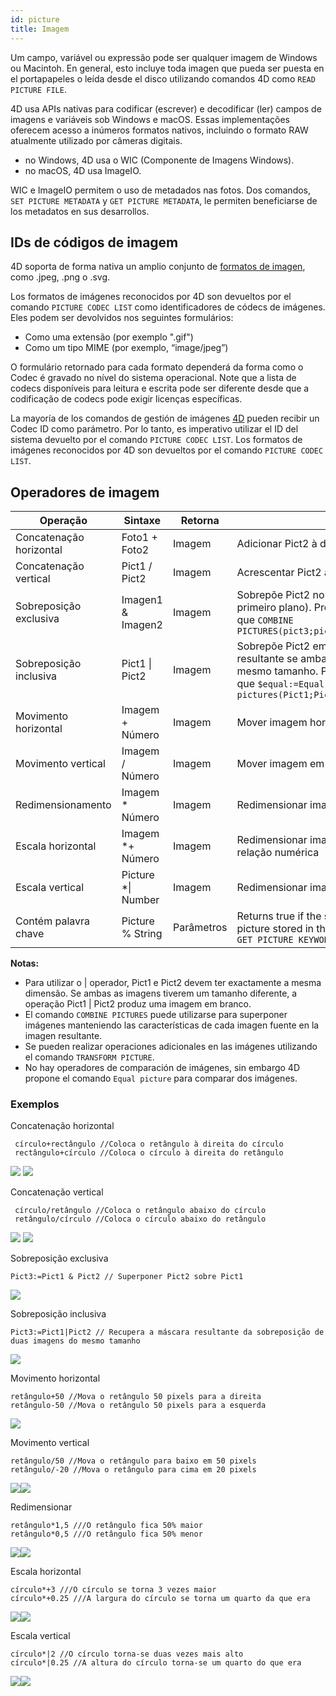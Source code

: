```yaml
---
id: picture
title: Imagem
---
```


Um campo, variável ou expressão pode ser qualquer imagem de Windows ou Macintoh. En general, esto incluye toda imagen que pueda ser puesta en el portapapeles o leída desde el disco utilizando comandos 4D como `READ PICTURE FILE`.

4D usa APIs nativas para codificar (escrever) e decodificar (ler) campos de imagens e variáveis sob Windows e macOS. Essas implementações oferecem acesso a inúmeros formatos nativos, incluindo o formato RAW atualmente utilizado por câmeras digitais.

- no Windows, 4D usa o WIC (Componente de Imagens Windows).
- no macOS, 4D usa ImageIO.

WIC e ImageIO permitem o uso de metadados nas fotos. Dos comandos, `SET PICTURE METADATA` y `GET PICTURE METADATA`, le permiten beneficiarse de los metadatos en sus desarrollos.

## IDs de códigos de imagem

4D soporta de forma nativa un amplio conjunto de [formatos de imagen](FormEditor/pictures.md#native-formats-supported), como .jpeg, .png o .svg.

Los formatos de imágenes reconocidos por 4D son devueltos por el comando `PICTURE CODEC LIST` como identificadores de códecs de imágenes.  Eles podem ser devolvidos nos seguintes formulários:

- Como uma extensão (por exemplo ".gif")
- Como um tipo MIME (por exemplo, “image/jpeg”)

O formulário retornado para cada formato dependerá da forma como o Codec é gravado no nível do sistema operacional. Note que a lista de codecs disponíveis para leitura e escrita pode ser diferente desde que a codificação de codecs pode exigir licenças específicas.

La mayoría de los comandos de gestión de imágenes [4D](https://doc.4d.com/4Dv18/4D/18/Pictures.201-4504337.en.html) pueden recibir un Codec ID como parámetro. Por lo tanto, es imperativo utilizar el ID del sistema devuelto por el comando `PICTURE CODEC LIST`.
Los formatos de imágenes reconocidos por 4D son devueltos por el comando `PICTURE CODEC LIST`.

## Operadores de imagem

| Operação                | Sintaxe                               | Retorna    | Ação                                                                                                                                                                                           |
| ----------------------- | ------------------------------------- | ---------- | ---------------------------------------------------------------------------------------------------------------------------------------------------------------------------------------------- |
| Concatenação horizontal | Foto1 + Foto2                         | Imagem     | Adicionar Pict2 à direita da Pict1                                                                                                                                                             |
| Concatenação vertical   | Pict1 / Pict2                         | Imagem     | Acrescentar Pict2 ao fundo de Pict1                                                                                                                                                            |
| Sobreposição exclusiva  | Imagen1 & Imagen2 | Imagem     | Sobrepõe Pict2 no topo de Pict1 (Pict2 em primeiro plano). Produce el mismo resultado que `COMBINE PICTURES(pict3;pict1;Superimposition;pict2)`             |
| Sobreposição inclusiva  | Pict1 \| Pict2                        | Imagem     | Sobrepõe Pict2 em Pict1 e devolve a máscara resultante se ambas as imagens tiverem o mesmo tamanho. Produce el mismo resultado que `$equal:=Equal pictures(Pict1;Pict2;Pict3)` |
| Movimento horizontal    | Imagem + Número                       | Imagem     | Mover imagem horizontalmente número pixels                                                                                                                                                     |
| Movimento vertical      | Imagem / Número                       | Imagem     | Mover imagem em pixels do número vertical                                                                                                                                                      |
| Redimensionamento       | Imagem \* Número                      | Imagem     | Redimensionar imagem por proporção número                                                                                                                                                      |
| Escala horizontal       | Imagem \*+ Número                     | Imagem     | Redimensionar imagem horizontalmente por relação numérica                                                                                                                                      |
| Escala vertical         | Picture \*\| Number                   | Imagem     | Redimensionar imagem por proporção número                                                                                                                                                      |
| Contém palavra chave    | Picture % String                      | Parâmetros | Returns true if the string is associated with the picture stored in the picture expression. See `GET PICTURE KEYWORDS`                                                         |

**Notas:**

- Para utilizar o | operador, Pict1 e Pict2 devem ter exactamente a mesma dimensão. Se ambas as imagens tiverem um tamanho diferente, a operação Pict1 | Pict2 produz uma imagem em branco.
- El comando `COMBINE PICTURES` puede utilizarse para superponer imágenes manteniendo las características de cada imagen fuente en la imagen resultante.
- Se pueden realizar operaciones adicionales en las imágenes utilizando el comando `TRANSFORM PICTURE`.
- No hay operadores de comparación de imágenes, sin embargo 4D propone el comando `Equal picture` para comparar dos imágenes.

### Exemplos

Concatenação horizontal

```4d
 círculo+rectângulo //Coloca o retângulo à direita do círculo
 rectângulo+círculo //Coloca o círculo à direita do retângulo
```

![](../assets/en/Concepts/concatHor.en.png)
![](../assets/en/Concepts/concatHor2.en.png)

Concatenação vertical

```4d
 círculo/retângulo //Coloca o retângulo abaixo do círculo
 retângulo/círculo //Coloca o círculo abaixo do retângulo
```

![](../assets/en/Concepts/concatVer.en.png)
![](../assets/en/Concepts/concatVer2.en.png)

Sobreposição exclusiva

```4d
Pict3:=Pict1 & Pict2 // Superponer Pict2 sobre Pict1
```

![](../assets/en/Concepts/superimpoExc.fr.png)

Sobreposição inclusiva

```4d
Pict3:=Pict1|Pict2 // Recupera a máscara resultante da sobreposição de duas imagens do mesmo tamanho
```

![](../assets/en/Concepts/superimpoInc.fr.png)

Movimento horizontal

```4d
retângulo+50 //Mova o retângulo 50 pixels para a direita
retângulo-50 //Mova o retângulo 50 pixels para a esquerda
```

![](../assets/en/Concepts/hormove.en.png)

Movimento vertical

```4d
retângulo/50 //Mova o retângulo para baixo em 50 pixels
retângulo/-20 //Mova o retângulo para cima em 20 pixels
```

![](../assets/en/Concepts/vertmove.en.png)![](../assets/en/Concepts/vertmove2.en.png)

Redimensionar

```4d
retângulo*1,5 ///O retângulo fica 50% maior
retângulo*0,5 ///O retângulo fica 50% menor
```

![](../assets/en/Concepts/resize.en.png)![](../assets/en/Concepts/resisze2.en.png)

Escala horizontal

```4d
círculo*+3 ///O círculo se torna 3 vezes maior
círculo*+0.25 ///A largura do círculo se torna um quarto da que era
```

![](../assets/en/Concepts/Horscaling.en.png)![](../assets/en/Concepts/Horscaling2.en.png)

Escala vertical

```4d
círculo*|2 //O círculo torna-se duas vezes mais alto
círculo*|0.25 //A altura do círculo torna-se um quarto do que era
```

![](../assets/en/Concepts/vertscaling.en.png)![](../assets/en/Concepts/veticalscaling2.en.png)
